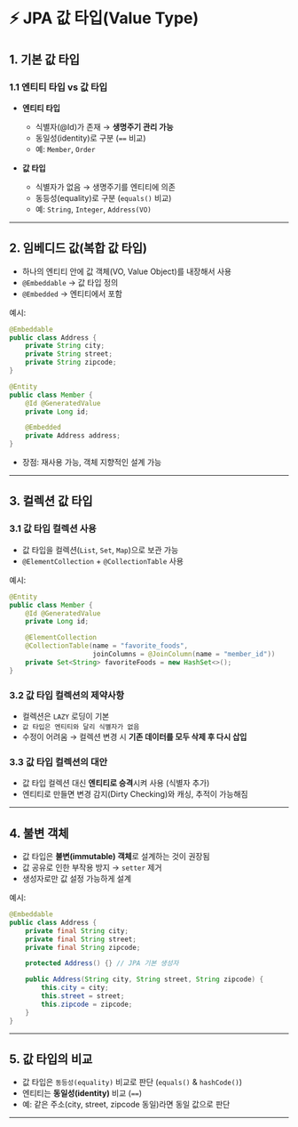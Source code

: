 # ⚡ JPA 값 타입(Value Type)

## 1. 기본 값 타입
### 1.1 엔티티 타입 vs 값 타입
- **엔티티 타입**
  - 식별자(@Id)가 존재 → **생명주기 관리 가능**
  - 동일성(identity)로 구분 (`==` 비교)
  - 예: `Member`, `Order`  

- **값 타입**
  - 식별자가 없음 → 생명주기를 엔티티에 의존
  - 동등성(equality)로 구분 (`equals()` 비교)
  - 예: `String`, `Integer`, `Address(VO)`  

---

## 2. 임베디드 값(복합 값 타입)
- 하나의 엔티티 안에 값 객체(VO, Value Object)를 내장해서 사용  
- `@Embeddable` → 값 타입 정의  
- `@Embedded` → 엔티티에서 포함  

예시:
```java
@Embeddable
public class Address {
    private String city;
    private String street;
    private String zipcode;
}

@Entity
public class Member {
    @Id @GeneratedValue
    private Long id;

    @Embedded
    private Address address;
}
```
- 장점: 재사용 가능, 객체 지향적인 설계 가능  

---

## 3. 컬렉션 값 타입
### 3.1 값 타입 컬렉션 사용
- 값 타입을 컬렉션(`List`, `Set`, `Map`)으로 보관 가능  
- `@ElementCollection` + `@CollectionTable` 사용  

예시:
```java
@Entity
public class Member {
    @Id @GeneratedValue
    private Long id;

    @ElementCollection
    @CollectionTable(name = "favorite_foods",
                     joinColumns = @JoinColumn(name = "member_id"))
    private Set<String> favoriteFoods = new HashSet<>();
}
```

### 3.2 값 타입 컬렉션의 제약사항
- 컬렉션은 `LAZY` 로딩이 기본  
- `값 타입은 엔티티와 달리 식별자가 없음`  
- 수정이 어려움 → 컬렉션 변경 시 **기존 데이터를 모두 삭제 후 다시 삽입**  

### 3.3 값 타입 컬렉션의 대안
- 값 타입 컬렉션 대신 **엔티티로 승격**시켜 사용 (식별자 추가)  
- 엔티티로 만들면 변경 감지(Dirty Checking)와 캐싱, 추적이 가능해짐  

---

## 4. 불변 객체
- 값 타입은 **불변(immutable) 객체**로 설계하는 것이 권장됨  
- 값 공유로 인한 부작용 방지 → `setter` 제거  
- 생성자로만 값 설정 가능하게 설계  

예시:
```java
@Embeddable
public class Address {
    private final String city;
    private final String street;
    private final String zipcode;

    protected Address() {} // JPA 기본 생성자

    public Address(String city, String street, String zipcode) {
        this.city = city;
        this.street = street;
        this.zipcode = zipcode;
    }
}
```

---

## 5. 값 타입의 비교
- 값 타입은 `동등성(equality)` 비교로 판단 (`equals()` & `hashCode()`)  
- 엔티티는 **동일성(identity)** 비교 (`==`)  
- 예: 같은 주소(city, street, zipcode 동일)라면 동일 값으로 판단  

---